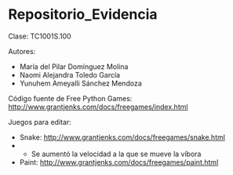 # Repositorio_Evidencia
Clase: TC1001S.100

Autores:
- María del Pilar Domínguez Molina
- Naomi Alejandra Toledo García
- Yunuhem Ameyalli Sánchez Mendoza

Código fuente de Free Python Games:
http://www.grantjenks.com/docs/freegames/index.html

Juegos para editar:
- Snake: http://www.grantjenks.com/docs/freegames/snake.html
-  - Se aumentó la velocidad a la que se mueve la víbora
- Paint: http://www.grantjenks.com/docs/freegames/paint.html
